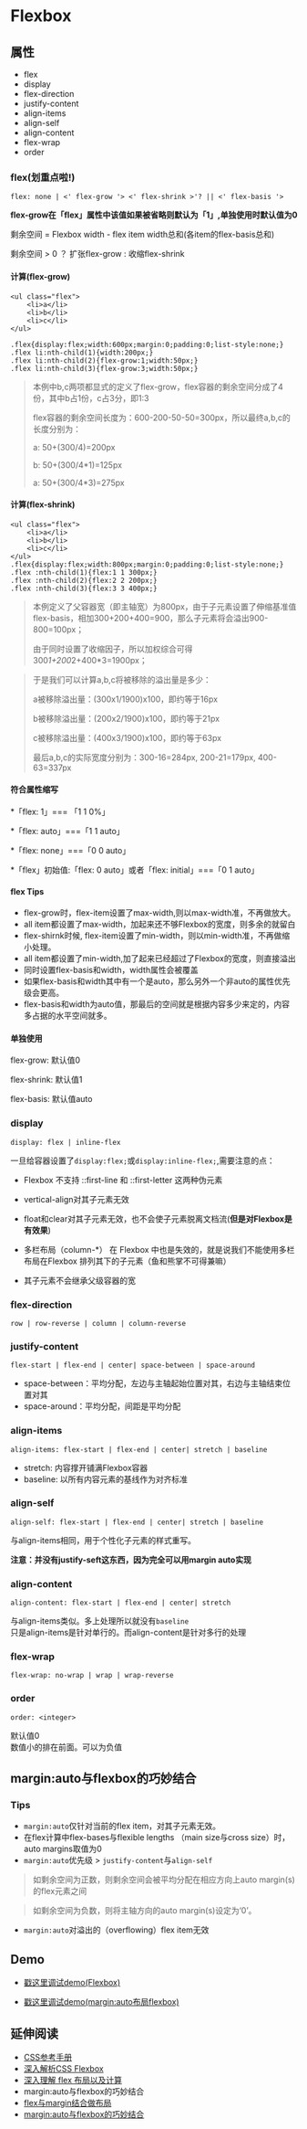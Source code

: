 # Flexbox

## 属性
* flex
* display
* flex-direction
* justify-content
* align-items
* align-self
* align-content
* flex-wrap
* order

### flex(划重点啦!)
`flex: none | <' flex-grow '> <' flex-shrink >'? || <' flex-basis '>`

**flex-grow在「flex」属性中该值如果被省略则默认为「1」,单独使用时默认值为0**



剩余空间 = Flexbox width - flex item width总和(各item的flex-basis总和)

剩余空间 > 0  ？ 扩张flex-grow : 收缩flex-shrink


#### 计算(flex-grow)

````
<ul class="flex">
    <li>a</li>
    <li>b</li>
    <li>c</li>
</ul>

.flex{display:flex;width:600px;margin:0;padding:0;list-style:none;}
.flex li:nth-child(1){width:200px;}
.flex li:nth-child(2){flex-grow:1;width:50px;}
.flex li:nth-child(3){flex-grow:3;width:50px;}
````
> 本例中b,c两项都显式的定义了flex-grow，flex容器的剩余空间分成了4份，其中b占1份，c占3分，即1:3
> 
> flex容器的剩余空间长度为：600-200-50-50=300px，所以最终a,b,c的长度分别为：
> 
> a: 50+(300/4)=200px
> 
> b: 50+(300/4*1)=125px
> 
> a: 50+(300/4*3)=275px


#### 计算(flex-shrink)
````
<ul class="flex">
    <li>a</li>
    <li>b</li>
    <li>c</li>
</ul>
.flex{display:flex;width:800px;margin:0;padding:0;list-style:none;}
.flex :nth-child(1){flex:1 1 300px;}
.flex :nth-child(2){flex:2 2 200px;}
.flex :nth-child(3){flex:3 3 400px;}
````

> 本例定义了父容器宽（即主轴宽）为800px，由于子元素设置了伸缩基准值flex-basis，相加300+200+400=900，那么子元素将会溢出900-800=100px；
> 
> 由于同时设置了收缩因子，所以加权综合可得300*1+200*2+400*3=1900px；

> 于是我们可以计算a,b,c将被移除的溢出量是多少：
> 
> a被移除溢出量：(300x1/1900)x100，即约等于16px
> 
> b被移除溢出量：(200x2/1900)x100，即约等于21px
> 
> c被移除溢出量：(400x3/1900)x100，即约等于63px
> 
> 最后a,b,c的实际宽度分别为：300-16=284px, 200-21=179px, 400-63=337px



#### 符合属性缩写

*「flex: 1」=== 「1 1 0%」

*「flex: auto」===「1 1 auto」

*「flex: none」===「0 0 auto」

*「flex」初始值:「flex: 0 auto」或者「flex: initial」===「0 1 auto」
 
#### flex Tips
* flex-grow时，flex-item设置了max-width,则以max-width准，不再做放大。
 * all item都设置了max-width，加起来还不够Flexbox的宽度，则多余的就留白
* flex-shirnk时候, flex-item设置了min-width，则以min-width准，不再做缩
小处理。
 * all item都设置了min-width,加了起来已经超过了Flexbox的宽度，则直接溢出
* 同时设置flex-basis和width，width属性会被覆盖
 * 如果flex-basis和width其中有一个是auto，那么另外一个非auto的属性优先级会更高。 
* flex-basis和width为auto值，那最后的空间就是根据内容多少来定的，内容多占据的水平空间就多。

#### 单独使用
flex-grow: 默认值0
 
flex-shrink: 默认值1
 
flex-basis: 默认值auto


### display
`display: flex | inline-flex`

一旦给容器设置了`display:flex;`或`display:inline-flex;`,需要注意的点：

* Flexbox 不支持 ::first-line 和 ::first-letter 这两种伪元素
 
* vertical-align对其子元素无效

* float和clear对其子元素无效，也不会使子元素脱离文档流(**但是对Flexbox是有效果**)

* 多栏布局（column-*） 在 Flexbox 中也是失效的，就是说我们不能使用多栏布局在Flexbox 排列其下的子元素（鱼和熊掌不可得兼嘛）

* 其子元素不会继承父级容器的宽

### flex-direction
`row | row-reverse | column | column-reverse`

### justify-content
`flex-start | flex-end | center| space-between | space-around`

* space-between：平均分配，左边与主轴起始位置对其，右边与主轴结束位置对其
* space-around：平均分配，间距是平均分配

### align-items
`align-items: flex-start | flex-end | center| stretch | baseline`

* stretch: 内容撑开铺满Flexbox容器
* baseline: 以所有内容元素的基线作为对齐标准

### align-self
`align-self: flex-start | flex-end | center| stretch | baseline`

与align-items相同，用于个性化子元素的样式重写。

**注意：并没有justify-seft这东西，因为完全可以用margin auto实现**

### align-content
`align-content: flex-start | flex-end | center| stretch`

与align-items类似。多上处理所以就没有`baseline`   
只是align-items是针对单行的。而align-content是针对多行的处理

### flex-wrap
`flex-wrap: no-wrap | wrap | wrap-reverse`

### order
`order: <integer>`

默认值0  
数值小的排在前面。可以为负值


## margin:auto与flexbox的巧妙结合
### Tips
* `margin:auto`仅针对当前的flex item，对其子元素无效。
* 在flex计算中flex-bases与flexible lengths （main size与cross size）时，auto margins取值为0
* `margin:auto`优先级 > `justify-content`与`align-self`

 > 如剩余空间为正数，则剩余空间会被平均分配在相应方向上auto margin(s)的flex元素之间
 
 > 如剩余空间为负数，则将主轴方向的auto margin(s)设定为‘0’。

* `margin:auto`对溢出的（overflowing）flex item无效

## Demo
* [戳这里调试demo(Flexbox)](http://jsbin.com/gogabiv/1/edit?css,output)

* [戳这里调试demo(margin:auto布局flexbox)](http://jsbin.com/kuxino/1/edit)

## 延伸阅读
* [CSS参考手册](http://www.css88.com/book/css/properties/flex/flex.htm)
* [深入解析CSS Flexbox](http://www.jianshu.com/p/ee3b2b45d85d)
* [深入理解 flex 布局以及计算](https://www.w3cplus.com/css3/flexbox-layout-and-calculation.html)
* margin:auto与flexbox的巧妙结合
 * [flex与margin结合做布局](http://www.voyax.me/2016/07/19/%E5%A6%82%E4%BD%95%E6%8E%A7%E5%88%B6flex%20item%E5%9C%A8%E4%B8%BB%E8%BD%B4%E4%B8%8A%E7%9A%84%E5%B8%83%E5%B1%80/)
 * [margin:auto与flexbox的巧妙结合](http://www.jianshu.com/p/beeb93a76830)